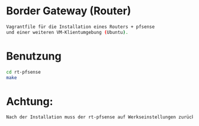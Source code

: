 # Border Gateway (Router)

```bash
Vagrantfile für die Installation eines Routers + pfsense 
und einer weiteren VM-Klientumgebung (Ubuntu).
```

# Benutzung

```bash
cd rt-pfsense
make
```

# Achtung:

```bash
Nach der Installation muss der rt-pfsense auf Werkseinstellungen zurückgesetzt werden. 
```
